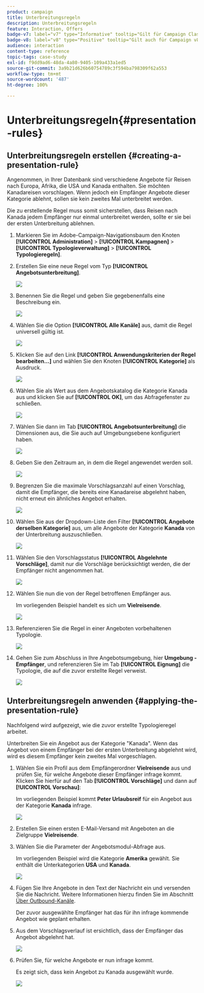 ```yaml
---
product: campaign
title: Unterbreitungsregeln
description: Unterbreitungsregeln
feature: Interaction, Offers
badge-v7: label="v7" type="Informative" tooltip="Gilt für Campaign Classic v7"
badge-v8: label="v8" type="Positive" tooltip="Gilt auch für Campaign v8"
audience: interaction
content-type: reference
topic-tags: case-study
exl-id: f9dd9ad6-48da-4a80-9405-109a433a1ed5
source-git-commit: 3a9b21d626b60754789c3f594ba798309f62a553
workflow-type: tm+mt
source-wordcount: '487'
ht-degree: 100%

---
```


# Unterbreitungsregeln{#presentation-rules}



## Unterbreitungsregeln erstellen {#creating-a-presentation-rule}

Angenommen, in Ihrer Datenbank sind verschiedene Angebote für Reisen nach Europa, Afrika, die USA und Kanada enthalten. Sie möchten Kanadareisen vorschlagen. Wenn jedoch ein Empfänger Angebote dieser Kategorie ablehnt, sollen sie kein zweites Mal unterbreitet werden.

Die zu erstellende Regel muss somit sicherstellen, dass Reisen nach Kanada jedem Empfänger nur einmal unterbreitet werden, sollte er sie bei der ersten Unterbreitung ablehnen.

1. Markieren Sie im Adobe-Campaign-Navigationsbaum den Knoten **[!UICONTROL Administration]** > **[!UICONTROL Kampagnen]** > **[!UICONTROL Typologieverwaltung]** > **[!UICONTROL Typologieregeln]**.
1. Erstellen Sie eine neue Regel vom Typ **[!UICONTROL Angebotsunterbreitung]**.

   ![](assets/offer_typology_example_001.png)

1. Benennen Sie die Regel und geben Sie gegebenenfalls eine Beschreibung ein.

   ![](assets/offer_typology_example_002.png)

1. Wählen Sie die Option **[!UICONTROL Alle Kanäle]** aus, damit die Regel universell gültig ist.

   ![](assets/offer_typology_example_003.png)

1. Klicken Sie auf den Link **[!UICONTROL Anwendungskriterien der Regel bearbeiten...]** und wählen Sie den Knoten **[!UICONTROL Kategorie]** als Ausdruck.

   ![](assets/offer_typology_example_004.png)

1. Wählen Sie als Wert aus dem Angebotskatalog die Kategorie Kanada aus und klicken Sie auf **[!UICONTROL OK]**, um das Abfragefenster zu schließen.

   ![](assets/offer_typology_example_005.png)

1. Wählen Sie dann im Tab **[!UICONTROL Angebotsunterbreitung]** die Dimensionen aus, die Sie auch auf Umgebungsebene konfiguriert haben.

   ![](assets/offer_typology_example_006.png)

1. Geben Sie den Zeitraum an, in dem die Regel angewendet werden soll.

   ![](assets/offer_typology_example_007.png)

1. Begrenzen Sie die maximale Vorschlagsanzahl auf einen Vorschlag, damit die Empfänger, die bereits eine Kanadareise abgelehnt haben, nicht erneut ein ähnliches Angebot erhalten.

   ![](assets/offer_typology_example_008.png)

1. Wählen Sie aus der Dropdown-Liste den Filter **[!UICONTROL Angebote derselben Kategorie]** aus, um alle Angebote der Kategorie **Kanada** von der Unterbreitung auszuschließen.

   ![](assets/offer_typology_example_020.png)

1. Wählen Sie den Vorschlagsstatus **[!UICONTROL Abgelehnte Vorschläge]**, damit nur die Vorschläge berücksichtigt werden, die der Empfänger nicht angenommen hat.

   ![](assets/offer_typology_example_021.png)

1. Wählen Sie nun die von der Regel betroffenen Empfänger aus.

   Im vorliegenden Beispiel handelt es sich um **Vielreisende**.

   ![](assets/offer_typology_example_009.png)

1. Referenzieren Sie die Regel in einer Angeboten vorbehaltenen Typologie.

   ![](assets/offer_typology_example_013.png)

1. Gehen Sie zum Abschluss in Ihre Angebotsumgebung, hier **Umgebung - Empfänger**, und referenzieren Sie im Tab **[!UICONTROL Eignung]** die Typologie, die auf die zuvor erstellte Regel verweist.

   ![](assets/offer_typology_example_014.png)

## Unterbreitungsregeln anwenden {#applying-the-presentation-rule}

Nachfolgend wird aufgezeigt, wie die zuvor erstellte Typologieregel arbeitet.

Unterbreiten Sie ein Angebot aus der Kategorie &quot;Kanada&quot;. Wenn das Angebot von einem Empfänger bei der ersten Unterbreitung abgelehnt wird, wird es diesem Empfänger kein zweites Mal vorgeschlagen.

1. Wählen Sie ein Profil aus dem Empfängerordner **Vielreisende** aus und prüfen Sie, für welche Angebote dieser Empfänger infrage kommt. Klicken Sie hierfür auf den Tab **[!UICONTROL Vorschläge]** und dann auf **[!UICONTROL Vorschau]**:

   Im vorliegenden Beispiel kommt **Peter Urlaubsreif** für ein Angebot aus der Kategorie **Kanada** infrage.

   ![](assets/offer_typology_example_015.png)

1. Erstellen Sie einen ersten E-Mail-Versand mit Angeboten an die Zielgruppe **Vielreisende**.
1. Wählen Sie die Parameter der Angebotsmodul-Abfrage aus.

   Im vorliegenden Beispiel wird die Kategorie **Amerika** gewählt. Sie enthält die Unterkategorien **USA** und **Kanada**.

   ![](assets/offer_typology_example_016.png)

1. Fügen Sie Ihre Angebote in den Text der Nachricht ein und versenden Sie die Nachricht. Weitere Informationen hierzu finden Sie im Abschnitt [Über Outbound-Kanäle](../../interaction/using/about-outbound-channels.md).

   Der zuvor ausgewählte Empfänger hat das für ihn infrage kommende Angebot wie geplant erhalten.

1. Aus dem Vorschlagsverlauf ist ersichtlich, dass der Empfänger das Angebot abgelehnt hat.

   ![](assets/offer_typology_example_018.png)

1. Prüfen Sie, für welche Angebote er nun infrage kommt.

   Es zeigt sich, dass kein Angebot zu Kanada ausgewählt wurde.

   ![](assets/offer_typology_example_019.png)
